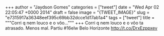 
+++
author = "Jaydson Gomes"
categories = ["tweet"]
date = "Wed Apr 02 22:05:47 +0000 2014"
draft = false
image = "{TWEET_IMAGE}"
slug = "e7315917a36348eef395c69bb32dcce1d17ab1a4"
tags = ["tweet"]
title = """Corri q nem louco e o vôo..."""
+++
Corri q nem louco e o vôo ta atrasado. Menos mal. Partiu #16elw Belo Horizonte http://t.co/DrxEzppxev
